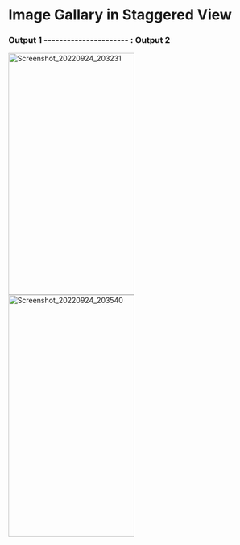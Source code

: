 # Image Gallary in Staggered View


### Output 1 ---------------------- : Output 2                  


<p>
  <img align="left" src="https://user-images.githubusercontent.com/96048173/192105286-03741d96-c8c9-4fe4-9263-4885a42ec363.jpg" alt="Screenshot_20220924_203231" width=250 height=480/>
  
  <img align="left" src="https://user-images.githubusercontent.com/96048173/192105290-d9c22095-9802-4323-a7fd-e691c6cf04e9.jpg" alt="Screenshot_20220924_203540" width=250 height=480/>
 
  </p>
  
  
  







